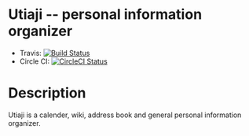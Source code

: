 Utiaji -- personal information organizer
======
* Travis: [![Build Status](https://travis-ci.org/bduggan/utiaji.svg?branch=master)](https://travis-ci.org/bduggan/utiaji)
* Circle CI: [![CircleCI Status](https://circleci.com/gh/bduggan/utiaji/tree/master.svg?style=svg)](https://circleci.com/gh/bduggan/utiaji/tree/master)

Description
===========
Utiaji is a calender, wiki, address book and general personal information organizer.
